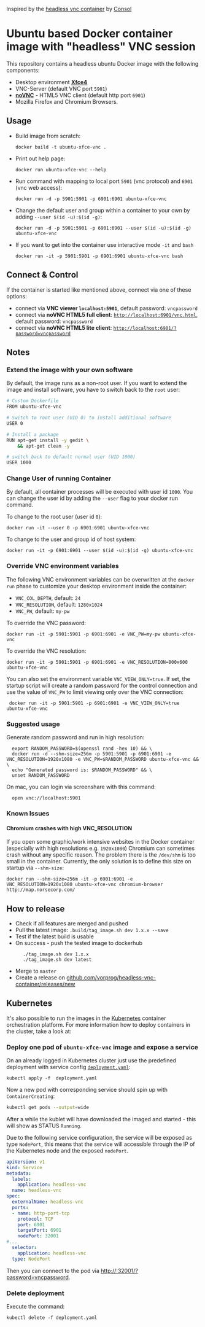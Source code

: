 Inspired by the [headless vnc container](https://github.com/consol/docker-headless-vnc-container) by [Consol](https://labs.consol.de/)

# Ubuntu based Docker container image with "headless" VNC session

This repository contains a headless ubuntu Docker image with the following components:

* Desktop environment [**Xfce4**](http://www.xfce.org)
* VNC-Server (default VNC port `5901`)
* [**noVNC**](https://github.com/novnc/noVNC) - HTML5 VNC client (default http port `6901`)
* Mozilla Firefox and Chromium Browsers.

## Usage
- Build image from scratch:

      docker build -t ubuntu-xfce-vnc .

- Print out help page:

      docker run ubuntu-xfce-vnc --help

- Run command with mapping to local port `5901` (vnc protocol) and `6901` (vnc web access):

      docker run -d -p 5901:5901 -p 6901:6901 ubuntu-xfce-vnc
  
- Change the default user and group within a container to your own by adding `--user $(id -u):$(id -g)`:

      docker run -d -p 5901:5901 -p 6901:6901 --user $(id -u):$(id -g) ubuntu-xfce-vnc

- If you want to get into the container use interactive mode `-it` and `bash`
      
      docker run -it -p 5901:5901 -p 6901:6901 ubuntu-xfce-vnc bash

## Connect & Control
If the container is started like mentioned above, connect via one of these options:

* connect via __VNC viewer `localhost:5901`__, default password: `vncpassword`
* connect via __noVNC HTML5 full client__: [`http://localhost:6901/vnc.html`](http://localhost:6901/vnc.html), default password: `vncpassword` 
* connect via __noVNC HTML5 lite client__: [`http://localhost:6901/?password=vncpassword`](http://localhost:6901/?password=vncpassword) 

## Notes

### Extend the image with your own software
By default, the image runs as a non-root user. If you want to extend the image and install software, you have to switch back to the `root` user:

```bash
# Custom Dockerfile
FROM ubuntu-xfce-vnc

# Switch to root user (UID 0) to install additional software
USER 0

# Install a package
RUN apt-get install -y gedit \
    && apt-get clean -y

# switch back to default normal user (UID 1000)
USER 1000
```

### Change User of running Container

By default, all container processes will be executed with user id `1000`. You can change the user id by adding the `--user` flag to your docker run command. 

To change to the root user (user id `0`):

    docker run -it --user 0 -p 6901:6901 ubuntu-xfce-vnc

To change to the user and group id of host system:

    docker run -it -p 6901:6901 --user $(id -u):$(id -g) ubuntu-xfce-vnc

### Override VNC environment variables
The following VNC environment variables can be overwritten at the `docker run` phase to customize your desktop environment inside the container:
* `VNC_COL_DEPTH`, default: `24`
* `VNC_RESOLUTION`, default: `1280x1024`
* `VNC_PW`, default: `my-pw`

To override the VNC password:

    docker run -it -p 5901:5901 -p 6901:6901 -e VNC_PW=my-pw ubuntu-xfce-vnc

To override the VNC resolution:

    docker run -it -p 5901:5901 -p 6901:6901 -e VNC_RESOLUTION=800x600 ubuntu-xfce-vnc
    
You can also set the environment variable `VNC_VIEW_ONLY=true`. If set, the startup script will create a random password for the control connection and use the value of `VNC_PW` to limit viewing only over the VNC connection:

     docker run -it -p 5901:5901 -p 6901:6901 -e VNC_VIEW_ONLY=true ubuntu-xfce-vnc

### Suggested usage

Generate random password and run in high resolution:

```
  export RANDOM_PASSWORD=$(openssl rand -hex 10) && \
  docker run -d --shm-size=256m -p 5901:5901 -p 6901:6901 -e VNC_RESOLUTION=1920x1080 -e VNC_PW=$RANDOM_PASSWORD ubuntu-xfce-vnc && \
  echo "Generated password is: $RANDOM_PASSWORD" && \
  unset RANDOM_PASSWORD
```

On mac, you can login via screenshare with this command:
```
  open vnc://localhost:5901
```

### Known Issues

#### Chromium crashes with high VNC_RESOLUTION
If you open some graphic/work intensive websites in the Docker container (especially with high resolutions e.g. `1920x1080`) Chromium can sometimes crash without any specific reason. The problem there is the `/dev/shm` is too small in the container. Currently, the only solution is to define this size on startup via `--shm-size`:

    docker run --shm-size=256m -it -p 6901:6901 -e VNC_RESOLUTION=1920x1080 ubuntu-xfce-vnc chromium-browser http://map.norsecorp.com/

## How to release
* Check if all features are merged and pushed
* Pull the latest image: `.build/tag_image.sh dev 1.x.x --save`
* Test if the latest build is usable
* On success - push the tested image to dockerhub
```
      ./tag_image.sh dev 1.x.x
      ./tag_image.sh dev latest
```
* Merge to `master`
* Create a release on [github.com/vorprog/headless-vnc-container/releases/new](https://github.com/vorprog/headless-vnc-container/releases/new)

## Kubernetes

It's also possible to run the images in the [Kubernetes](https://kubernetes.io) container orchestration platform. For more information how to deploy containers in the cluster, take a look at:

### Deploy one pod of `ubuntu-xfce-vnc` image and expose a service
 
On an already logged in Kubernetes cluster just use the predefined deployment with service config [`deployment.yaml`](deployment.yaml): 

    kubectl apply -f  deployment.yaml
    
Now a new pod with corresponding service should spin up with `ContainerCreating`:

```bash
kubectl get pods --output=wide
```    

After a while the kublet will have downloaded the imaged and started - this will show as STATUS `Running`.

Due to the following service configuration, the service will be exposed as type `NodePort`, this means that the service will accessible through the IP of the Kubernetes node and the exposed `nodePort`.

```yaml
apiVersion: v1
kind: Service
metadata:
  labels:
    application: headless-vnc
  name: headless-vnc
spec:
  externalName: headless-vnc
  ports:
  - name: http-port-tcp
    protocol: TCP
    port: 6901
    targetPort: 6901
    nodePort: 32001
#...
  selector:
    application: headless-vnc
  type: NodePort

```

Then you can connect to the pod via [http://<ip-of-node>:32001/?password=vncpassword](http://<ip-of-node>:32001/?password=vncpassword).

### Delete deployment

Execute the command:

    kubectl delete -f deployment.yaml